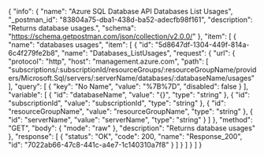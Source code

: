 {
  "info": {
    "name": "Azure SQL Database API Databases List Usages",
    "_postman_id": "83804a75-dba1-438d-ba52-adecfb98f161",
    "description": "Returns database usages.",
    "schema": "https://schema.getpostman.com/json/collection/v2.0.0/"
  },
  "item": [
    {
      "name": "databases usages",
      "item": [
        {
          "id": "5d8647df-1304-449f-814a-6c4f279fe2b8",
          "name": "Databases_ListUsages",
          "request": {
            "url": {
              "protocol": "http",
              "host": "management.azure.com",
              "path": [
                "subscriptions/:subscriptionId/resourceGroups/:resourceGroupName/providers/Microsoft.Sql/servers/:serverName/databases/:databaseName/usages"
              ],
              "query": [
                {
                  "key": "No Name",
                  "value": "%7B%7D",
                  "disabled": false
                }
              ],
              "variable": [
                {
                  "id": "databaseName",
                  "value": "{}",
                  "type": "string"
                },
                {
                  "id": "subscriptionId",
                  "value": "subscriptionId",
                  "type": "string"
                },
                {
                  "id": "resourceGroupName",
                  "value": "resourceGroupName",
                  "type": "string"
                },
                {
                  "id": "serverName",
                  "value": "serverName",
                  "type": "string"
                }
              ]
            },
            "method": "GET",
            "body": {
              "mode": "raw"
            },
            "description": "Returns database usages"
          },
          "response": [
            {
              "status": "OK",
              "code": 200,
              "name": "Response_200",
              "id": "7022ab66-47c8-441c-a4e7-1c140310a7f8"
            }
          ]
        }
      ]
    }
  ]
}